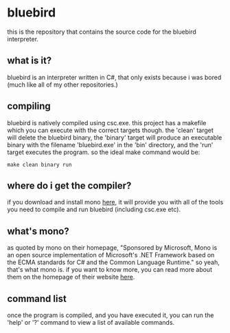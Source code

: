 <!-- markdownlint-disable MD033 -->
# bluebird

this is the repository that contains the source code for the bluebird interpreter.

## what is it?

bluebird is an interpreter written in C#, that only exists because i was bored (much like all of my other repositories.)

## compiling

bluebird is natively compiled using csc.exe. this project has a makefile which you can execute with the correct targets though. the 'clean' target will delete the bluebird binary, the 'binary' target will produce an executable binary with the filename 'bluebird.exe' in the 'bin' directory, and the 'run' target executes the program. so the ideal make command would be:

```make
make clean binary run
```

## where do i get the compiler?

if you download and install mono <a href="https://www.mono-project.com/download/stable/">here</a>, it will provide you with all of the tools you need to compile and run bluebird (including csc.exe etc).

## what's mono?

as quoted by mono on their homepage, "Sponsored by Microsoft, Mono is an open source implementation of Microsoft's .NET Framework based on the ECMA standards for C# and the Common Language Runtime." so yeah, that's what mono is. if you want to know more, you can read more about them on the homepage of their website <a href="https://www.mono-project.com/">here</a>.

## command list

once the program is compiled, and you have executed it, you can run the 'help' or '?' command to view a list of available commands.
